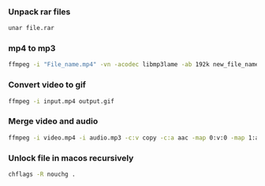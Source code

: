 ### Unpack rar files

```bash
unar file.rar
```

### mp4 to mp3

```bash
ffmpeg -i "File_name.mp4" -vn -acodec libmp3lame -ab 192k new_file_name.mp3
```

### Convert video to gif

```bash
ffmpeg -i input.mp4 output.gif
```

### Merge video and audio

```bash
ffmpeg -i video.mp4 -i audio.mp3 -c:v copy -c:a aac -map 0:v:0 -map 1:a:0 -shortest output.mp4
```

### Unlock file in macos recursively

```bash
chflags -R nouchg .
```
